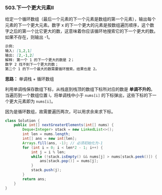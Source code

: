### 503.下一个更大元素II

给定一个循环数组（最后一个元素的下一个元素是数组的第一个元素），输出每个元素的下一个更大元素。数字 x 的下一个更大的元素是按数组遍历顺序，这个数字之后的第一个比它更大的数，这意味着你应该循环地搜索它的下一个更大的数。如果不存在，则输出 -1。

``` markdown
示例:
输入: [1,2,1]
输出: [2,-1,2]
解释: 第一个 1 的下一个更大的数是 2；
数字 2 找不到下一个更大的数； 
第二个 1 的下一个最大的数需要循环搜索，结果也是 2。
```



**思路：** 单调栈 + 循环数组

利用单调栈保存数组下标，从栈底到栈顶的数组下标所对应的数是 **单调不升的**。当遍历到一个数组位置 i，将单调栈中小于 `nums[i]` 的下标弹出，这些下标的下一个更大元素即为 `nums[i]`。

因为是循环数组，故需要遍历两次，可以用求余来求下标。

``` java
class Solution {
    public int[] nextGreaterElements(int[] nums) {
        Deque<Integer> stack = new LinkedList<>();
        int len = nums.length;
        int[] ans = new int[len];
        Arrays.fill(ans, -1); // 必须初始化为-1
        for (int i = 0; i < len*2 - 1; i++) {
            int j = i % len;
            while (!stack.isEmpty() && nums[j] > nums[stack.peek()]) {
                ans[stack.pop()] = nums[j];
            }
            stack.push(j);
        }
        return ans;
    }
}
```

